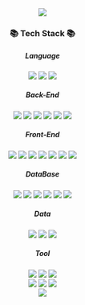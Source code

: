 <div align=center>  
  <img src="https://capsule-render.vercel.app/api?type=waving&color=gradient&height=200&section=header&text=Yeonjae%20Github!&fontSize=90" />
  <h3>📚 Tech Stack 📚</h3>
  <h5>Language</h5>
  <img src="https://img.shields.io/badge/java-007396?style=for-the-badge&logo=java&logoColor=white"> 
  <img src="https://img.shields.io/badge/c%23-00599C?style=for-the-badge&logo=c%2B%2B&logoColor=white">
  <img src="https://img.shields.io/badge/javascript-F7DF1E?style=for-the-badge&logo=javascript&logoColor=black">   
  <br>
  <h5>Back-End</h5>
  <img src="https://img.shields.io/badge/ASP.NET-512BD4?style=for-the-badge&logo=dotnet&logoColor=white"> 
  <img src="https://img.shields.io/badge/spring-6DB33F?style=for-the-badge&logo=spring&logoColor=white"> 
  <img src="https://img.shields.io/badge/springboot(MSA)-6DB33F?style=for-the-badge&logo=springboot&logoColor=white">
  <img src="https://img.shields.io/badge/node.js-339933?style=for-the-badge&logo=Node.js&logoColor=white">  
  <img src="https://img.shields.io/badge/express-000000?style=for-the-badge&logo=express&logoColor=white">  
  <img src="https://img.shields.io/badge/swagger-85EA2D?style=for-the-badge&logo=swagger&logoColor=white">  
  <br>
  <h5>Front-End</h5>  
  <img src="https://img.shields.io/badge/vue.js-4FC08D?style=for-the-badge&logo=vue.js&logoColor=white"> 
  <img src="https://img.shields.io/badge/react-61DAFB?style=for-the-badge&logo=react&logoColor=black">   
  <img src="https://img.shields.io/badge/webpack-8DD6F9?style=for-the-badge&logo=webpack&logoColor=white">
  <img src="https://img.shields.io/badge/babel-F9DC3E?style=for-the-badge&logo=babel&logoColor=white">
  <img src="https://img.shields.io/badge/html5-E34F26?style=for-the-badge&logo=html5&logoColor=white"> 
  <img src="https://img.shields.io/badge/css-1572B6?style=for-the-badge&logo=css3&logoColor=white"> 
  <img src="https://img.shields.io/badge/jquery-0769AD?style=for-the-badge&logo=jquery&logoColor=white">
  <br>
  <h5>DataBase</h5>  
  <img src="https://img.shields.io/badge/oracle-F80000?style=for-the-badge&logo=oracle&logoColor=white"> 
  <img src="https://img.shields.io/badge/Tibero-003545?style=for-the-badge&logo=mysql&logoColor=white">     
  <img src="https://img.shields.io/badge/PostgreSQL-4169E1?style=for-the-badge&logo=postgresql&logoColor=white">   
  <img src="https://img.shields.io/badge/MSSQL-CC2927?style=for-the-badge&logo=microsoftsqlserver&logoColor=white"> 
  <img src="https://img.shields.io/badge/mysql-4479A1?style=for-the-badge&logo=mysql&logoColor=white"> 
  <img src="https://img.shields.io/badge/mariaDB-003545?style=for-the-badge&logo=mariaDB&logoColor=white"> 
  <br>
  <h5>Data</h5>  
  <img src="https://img.shields.io/badge/airflow-017CEE?style=for-the-badge&logo=apacheairflow&logoColor=white"> 
  <img src="https://img.shields.io/badge/apachespark-25A1C?style=for-the-badge&logo=apachespark&logoColor=white">    
  <img src="https://img.shields.io/badge/trino-DD00A1?style=for-the-badge&logo=trino&logoColor=white"> 
  <br>
  <h5>Tool</h5>  
  <img src="https://img.shields.io/badge/github-181717?style=for-the-badge&logo=github&logoColor=white">
  <img src="https://img.shields.io/badge/gitlab-FC6D26?style=for-the-badge&logo=gitlab&logoColor=white">  
  <img src="https://img.shields.io/badge/git-F05032?style=for-the-badge&logo=git&logoColor=white">  
  <br>
  <img src="https://img.shields.io/badge/Eclipse%20IDE-2C2255.svg?&style=for-the-badge&logo=Eclipse%20IDE&logoColor=white">  
  <img src="https://img.shields.io/badge/Visual%20Studio-512BD4.svg?&style=for-the-badge&logo=Visual%20Studio&logoColor=white">
  <img src="https://img.shields.io/badge/Visual%20Studio%20Code-007ACC.svg?&style=for-the-badge&logo=Visual%20Studio%20Code&logoColor=white">    
  <br>  
  <img src="https://img.shields.io/badge/confluence-172B4D.svg?&style=for-the-badge&logo=confluence&logoColor=white">
</div>
